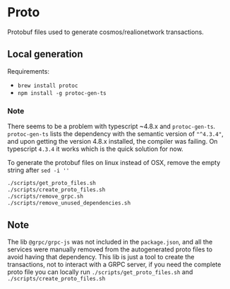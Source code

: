 # Proto

Protobuf files used to generate cosmos/realionetwork transactions.

## Local generation

Requirements:

- `brew install protoc`
- `npm install -g protoc-gen-ts` 

### Note
There seems to be a problem with typescript ~4.8.x and `protoc-gen-ts`.
`protoc-gen-ts` lists the dependency with the semantic version of `"^4.3.4"`, and
upon getting the version 4.8.x installed, the compiler was failing.
On typescript `4.3.4` it works which is the quick solution for now.


To generate the protobuf files on linux instead of OSX, remove the empty string after `sed -i ''`

```sh
./scripts/get_proto_files.sh
./scripts/create_proto_files.sh
./scripts/remove_grpc.sh
./scripts/remove_unused_dependencies.sh
```

## Note

The lib `@grpc/grpc-js` was not included in the `package.json`, and all the services were manually removed from the autogenerated proto files to avoid having that dependency.
This lib is just a tool to create the transactions, not to interact with a GRPC server, if you need the complete proto file you can locally run `./scripts/get_proto_files.sh` and `./scripts/create_proto_files.sh`
